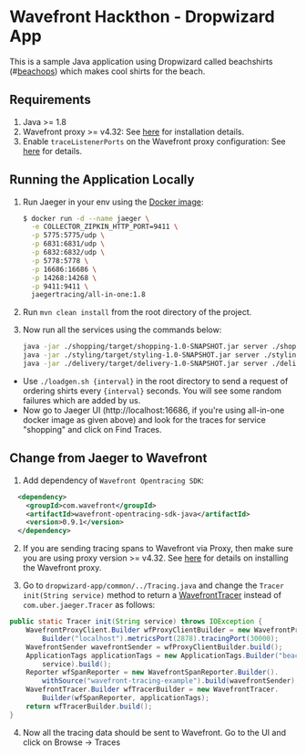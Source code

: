 # Wavefront Hackthon - Dropwizard App

This is a sample Java application using Dropwizard called beachshirts (#[beachops](https://medium.com/@matthewzeier/thoughts-from-an-operations-wrangler-how-we-use-alerts-to-monitor-wavefront-71329c5e57a8)) which makes cool shirts for the beach.

## Requirements
1. Java >= 1.8
2. Wavefront proxy >= v4.32: See [here](https://docs.wavefront.com/proxies_installing.html#proxy-installation) for installation details.
3. Enable `traceListenerPorts` on the Wavefront proxy configuration: See [here](https://docs.wavefront.com/proxies_configuring.html#general-proxy-properties-and-examples) for details.

## Running the Application Locally

1. Run Jaeger in your env using the [Docker image](https://www.jaegertracing.io/docs/getting-started):

   ```bash
   $ docker run -d --name jaeger \
     -e COLLECTOR_ZIPKIN_HTTP_PORT=9411 \
     -p 5775:5775/udp \
     -p 6831:6831/udp \
     -p 6832:6832/udp \
     -p 5778:5778 \
     -p 16686:16686 \
     -p 14268:14268 \
     -p 9411:9411 \
     jaegertracing/all-in-one:1.8
   ```

2. Run `mvn clean install` from the root directory of the project.

3. Now run all the services using the commands below:

   ```bash
   java -jar ./shopping/target/shopping-1.0-SNAPSHOT.jar server ./shopping/app.yaml
   java -jar ./styling/target/styling-1.0-SNAPSHOT.jar server ./styling/app.yaml
   java -jar ./delivery/target/delivery-1.0-SNAPSHOT.jar server ./delivery/app.yaml
   ```

- Use `./loadgen.sh {interval}` in the root directory to send a request of ordering shirts every `{interval}` seconds. You will see some random failures which are added by us.
- Now go to Jaeger UI (http://localhost:16686, if you're using all-in-one docker image as given above) and look for the traces for service "shopping" and click on Find Traces.

## Change from Jaeger to Wavefront

1. Add dependency of `Wavefront Opentracing SDK`:

```xml
  <dependency>
    <groupId>com.wavefront</groupId>
    <artifactId>wavefront-opentracing-sdk-java</artifactId>
    <version>0.9.1</version>
  </dependency>
```

2. If you are sending tracing spans to Wavefront via Proxy, then make sure you are using proxy version >= v4.32.
See [here](https://docs.wavefront.com/proxies_installing.html#proxy-installation) for details on installing the Wavefront proxy.

3. Go to `dropwizard-app/common/../Tracing.java` and change the `Tracer init(String service)` method to return a [WavefrontTracer](https://github.com/wavefrontHQ/wavefront-opentracing-sdk-java#set-up-a-tracer) instead of `com.uber.jaeger.Tracer` as follows:

```java
public static Tracer init(String service) throws IOException {
    WavefrontProxyClient.Builder wfProxyClientBuilder = new WavefrontProxyClient.
        Builder("localhost").metricsPort(2878).tracingPort(30000);
    WavefrontSender wavefrontSender = wfProxyClientBuilder.build();
    ApplicationTags applicationTags = new ApplicationTags.Builder("beachshirts",
        service).build();
    Reporter wfSpanReporter = new WavefrontSpanReporter.Builder().
        withSource("wavefront-tracing-example").build(wavefrontSender);
    WavefrontTracer.Builder wfTracerBuilder = new WavefrontTracer.
        Builder(wfSpanReporter, applicationTags);
    return wfTracerBuilder.build();
}
```

4. Now all the tracing data should be sent to Wavefront. Go to the UI and click on Browse -> Traces
